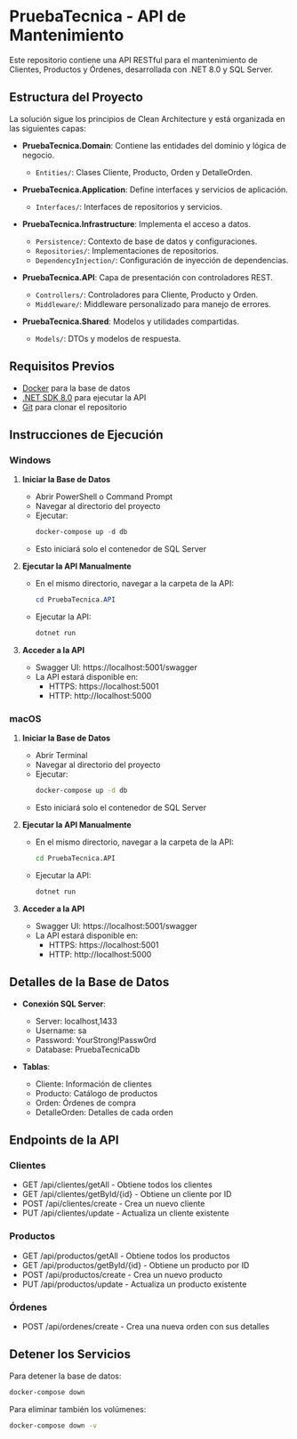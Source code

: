 # PruebaTecnica - API de Mantenimiento

Este repositorio contiene una API RESTful para el mantenimiento de Clientes, Productos y Órdenes, desarrollada con .NET 8.0 y SQL Server.

## Estructura del Proyecto

La solución sigue los principios de Clean Architecture y está organizada en las siguientes capas:

- **PruebaTecnica.Domain**: Contiene las entidades del dominio y lógica de negocio.
  - `Entities/`: Clases Cliente, Producto, Orden y DetalleOrden.

- **PruebaTecnica.Application**: Define interfaces y servicios de aplicación.
  - `Interfaces/`: Interfaces de repositorios y servicios.

- **PruebaTecnica.Infrastructure**: Implementa el acceso a datos.
  - `Persistence/`: Contexto de base de datos y configuraciones.
  - `Repositories/`: Implementaciones de repositorios.
  - `DependencyInjection/`: Configuración de inyección de dependencias.

- **PruebaTecnica.API**: Capa de presentación con controladores REST.
  - `Controllers/`: Controladores para Cliente, Producto y Orden.
  - `Middleware/`: Middleware personalizado para manejo de errores.

- **PruebaTecnica.Shared**: Modelos y utilidades compartidas.
  - `Models/`: DTOs y modelos de respuesta.

## Requisitos Previos

- [Docker](https://www.docker.com/products/docker-desktop/) para la base de datos
- [.NET SDK 8.0](https://dotnet.microsoft.com/download/dotnet/8.0) para ejecutar la API
- [Git](https://git-scm.com/downloads) para clonar el repositorio

## Instrucciones de Ejecución

### Windows

1. **Iniciar la Base de Datos**
   - Abrir PowerShell o Command Prompt
   - Navegar al directorio del proyecto
   - Ejecutar:
     ```powershell
     docker-compose up -d db
     ```
   - Esto iniciará solo el contenedor de SQL Server

2. **Ejecutar la API Manualmente**
   - En el mismo directorio, navegar a la carpeta de la API:
     ```powershell
     cd PruebaTecnica.API
     ```
   - Ejecutar la API:
     ```powershell
     dotnet run
     ```

3. **Acceder a la API**
   - Swagger UI: https://localhost:5001/swagger
   - La API estará disponible en:
     - HTTPS: https://localhost:5001
     - HTTP: http://localhost:5000

### macOS

1. **Iniciar la Base de Datos**
   - Abrir Terminal
   - Navegar al directorio del proyecto
   - Ejecutar:
     ```bash
     docker-compose up -d db
     ```
   - Esto iniciará solo el contenedor de SQL Server

2. **Ejecutar la API Manualmente**
   - En el mismo directorio, navegar a la carpeta de la API:
     ```bash
     cd PruebaTecnica.API
     ```
   - Ejecutar la API:
     ```bash
     dotnet run
     ```

3. **Acceder a la API**
   - Swagger UI: https://localhost:5001/swagger
   - La API estará disponible en:
     - HTTPS: https://localhost:5001
     - HTTP: http://localhost:5000

## Detalles de la Base de Datos

- **Conexión SQL Server**:
  - Server: localhost,1433
  - Username: sa
  - Password: YourStrong!Passw0rd
  - Database: PruebaTecnicaDb

- **Tablas**:
  - Cliente: Información de clientes
  - Producto: Catálogo de productos
  - Orden: Órdenes de compra
  - DetalleOrden: Detalles de cada orden

## Endpoints de la API

### Clientes
- GET /api/clientes/getAll - Obtiene todos los clientes
- GET /api/clientes/getById/{id} - Obtiene un cliente por ID
- POST /api/clientes/create - Crea un nuevo cliente
- PUT /api/clientes/update - Actualiza un cliente existente

### Productos
- GET /api/productos/getAll - Obtiene todos los productos
- GET /api/productos/getById/{id} - Obtiene un producto por ID
- POST /api/productos/create - Crea un nuevo producto
- PUT /api/productos/update - Actualiza un producto existente

### Órdenes
- POST /api/ordenes/create - Crea una nueva orden con sus detalles

## Detener los Servicios

Para detener la base de datos:
```bash
docker-compose down
```

Para eliminar también los volúmenes:
```bash
docker-compose down -v
```
